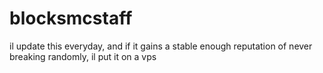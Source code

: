 # blocksmcstaff

il update this everyday, and if it gains a stable enough reputation of never breaking randomly, il put it on a vps
